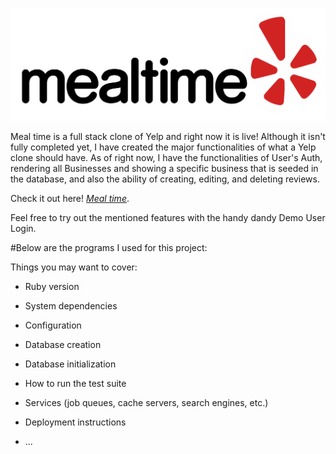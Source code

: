 ![MTIME](https://github.com/lijasontse/Mealtime/blob/main/app/assets/images/mtlogo1.png)

Meal time is a full stack clone of Yelp and right now it is live! Although it isn't fully completed yet, I have created the major functionalities of what a Yelp clone should have. As of right now, I have the functionalities of User's Auth, rendering all Businesses and showing a specific business that is seeded in the database, and also the ability of creating, editing, and deleting reviews. 

Check it out here! [_Meal time_](https://meal-time-jason.herokuapp.com/#/). 

Feel free to try out the mentioned features with the handy dandy Demo User Login.

#Below are the programs I used for this project: 

Things you may want to cover:

* Ruby version

* System dependencies

* Configuration

* Database creation

* Database initialization

* How to run the test suite

* Services (job queues, cache servers, search engines, etc.)

* Deployment instructions

* ...
